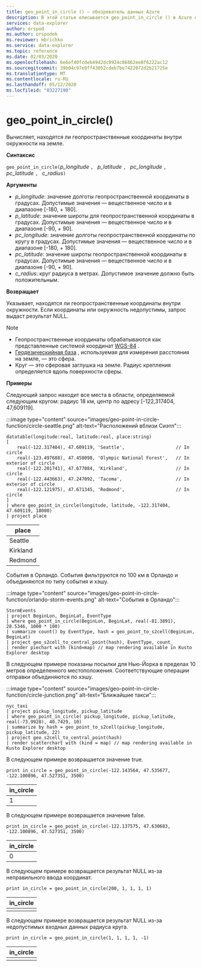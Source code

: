 ```yaml
---
title: geo_point_in_circle () — обозреватель данных Azure
description: В этой статье описывается geo_point_in_circle () в Azure обозреватель данных.
services: data-explorer
author: orspod
ms.author: orspodek
ms.reviewer: mbrichko
ms.service: data-explorer
ms.topic: reference
ms.date: 02/03/2020
ms.openlocfilehash: 6e6ef40fcdeb4942dc0924c86862ee8f6222ac12
ms.sourcegitcommit: 39b04c97e9ff43052cdeb7be7422072d2b21725e
ms.translationtype: MT
ms.contentlocale: ru-RU
ms.lasthandoff: 05/12/2020
ms.locfileid: "83227190"
---
```

# <a name="geo_point_in_circle"></a>geo_point_in_circle()

Вычисляет, находятся ли геопространственные координаты внутри окружности на земле.

**Синтаксис**

`geo_point_in_circle(`*p_longitude* `, ` *p_latitude* `, ` *pc_longitude* `, ` *pc_latitude* `, ` *c_radius*`)`

**Аргументы**

* *p_longitude*: значение долготы геопространственной координаты в градусах. Допустимые значения — вещественное число и в диапазоне [-180, + 180].
* *p_latitude*: значение широты для геопространственной координаты в градусах. Допустимые значения — вещественное число и в диапазоне [-90, + 90].
* *pc_longitude*: значение долготы геопространственной координаты по кругу в градусах. Допустимые значения — вещественное число и в диапазоне [-180, + 180].
* *pc_latitude*: значение широты геопространственной координаты в градусах. Допустимые значения — вещественное число и в диапазоне [-90, + 90].
* *c_radius*: круг радиуса в метрах. Допустимое значение должно быть положительным.

**Возвращает**

Указывает, находятся ли геопространственные координаты внутри окружности. Если координаты или окружность недопустимы, запрос выдаст результат NULL.

> [!NOTE]
>* Геопространственные координаты обрабатываются как представленные системой координат [WGS-84](https://earth-info.nga.mil/GandG/update/index.php?action=home) .
>* [Геодезическийная база](https://en.wikipedia.org/wiki/Geodetic_datum) , используемая для измерения расстояния на земле, — это сфера.
>* Круг — это сферовая заглушка на земле. Радиус крепления определяется вдоль поверхности сферы.

**Примеры**

Следующий запрос находит все места в области, определяемой следующим кругом: радиус 18 км, центр по адресу [-122,317404, 47,609119].

:::image type="content" source="images/geo-point-in-circle-function/circle-seattle.png" alt-text="Расположений вблизи Сиэтл":::

<!-- csl: https://help.kusto.windows.net/Samples -->
```kusto
datatable(longitude:real, latitude:real, place:string)
[
    real(-122.317404), 47.609119, 'Seattle',                   // In circle 
    real(-123.497688), 47.458098, 'Olympic National Forest',   // In exterior of circle  
    real(-122.201741), 47.677084, 'Kirkland',                  // In circle
    real(-122.443663), 47.247092, 'Tacoma',                    // In exterior of circle
    real(-122.121975), 47.671345, 'Redmond',                   // In circle
]
| where geo_point_in_circle(longitude, latitude, -122.317404, 47.609119, 18000)
| project place
```

|place|
|---|
|Seattle|
|Kirkland|
|Redmond|

События в Орландо. События фильтруются по 100 км в Орландо и объединяются по типу события и хэшу.

:::image type="content" source="images/geo-point-in-circle-function/orlando-storm-events.png" alt-text="События в Орландо":::

<!-- csl: https://help.kusto.windows.net/Samples -->
```kusto
StormEvents
| project BeginLon, BeginLat, EventType
| where geo_point_in_circle(BeginLon, BeginLat, real(-81.3891), 28.5346, 1000 * 100)
| summarize count() by EventType, hash = geo_point_to_s2cell(BeginLon, BeginLat)
| project geo_s2cell_to_central_point(hash), EventType, count_
| render piechart with (kind=map) // map rendering available in Kusto Explorer desktop
```

В следующем примере показаны посылки для Нью-Йорка в пределах 10 метров определенного местоположения. Соответствующие операции отправки объединяются по хэшу.

:::image type="content" source="images/geo-point-in-circle-function/circle-junction.png" alt-text="Ближайшие такси":::

<!-- csl: https://help.kusto.windows.net/Samples -->
```kusto
nyc_taxi
| project pickup_longitude, pickup_latitude
| where geo_point_in_circle( pickup_longitude, pickup_latitude, real(-73.9928), 40.7429, 10)
| summarize by hash = geo_point_to_s2cell(pickup_longitude, pickup_latitude, 22)
| project geo_s2cell_to_central_point(hash)
| render scatterchart with (kind = map) // map rendering available in Kusto Explorer desktop
```

В следующем примере возвращается значение true.

<!-- csl: https://help.kusto.windows.net/Samples -->
```kusto
print in_circle = geo_point_in_circle(-122.143564, 47.535677, -122.100896, 47.527351, 3500)
```

|in_circle|
|---|
|1|

В следующем примере возвращается значение false.

<!-- csl: https://help.kusto.windows.net/Samples -->
```kusto
print in_circle = geo_point_in_circle(-122.137575, 47.630683, -122.100896, 47.527351, 3500)
```

|in_circle|
|---|
|0|

В следующем примере возвращается результат NULL из-за неправильного ввода координат.

<!-- csl: https://help.kusto.windows.net/Samples -->
```kusto
print in_circle = geo_point_in_circle(200, 1, 1, 1, 1)
```

|in_circle|
|---|
||

В следующем примере возвращается результат NULL из-за недопустимых входных данных радиуса круга.

```kusto
print in_circle = geo_point_in_circle(1, 1, 1, 1, -1)
```

|in_circle|
|---|
||
